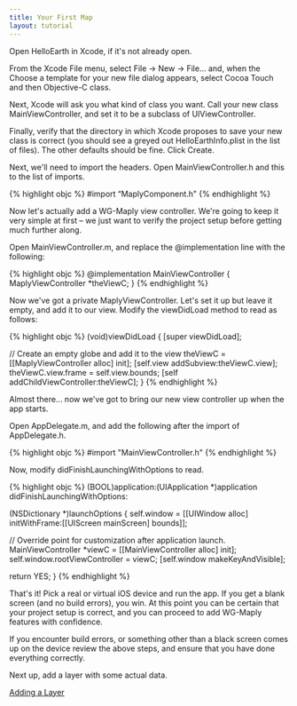 ```yaml
---
title: Your First Map
layout: tutorial
---
```


Open HelloEarth in Xcode, if it's not already open. 

From the Xcode File menu, select File → New → File... and, when the Choose a template for your new file dialog appears, select Cocoa Touch and then Objective-­C class.

Next, Xcode will ask you what kind of class you want. Call your new class MainViewController, and set it to be a subclass of UIViewController.

Finally, verify that the directory in which Xcode proposes to save your new class is correct (you should see a greyed ­out HelloEarth­Info.plist in the list of files). The other defaults should be fine. Click Create.

Next, we'll need to import the headers. Open MainViewController.h and this to the list of imports.

{% highlight objc %}
#import “MaplyComponent.h"
{% endhighlight %}

Now let's actually add a WG-Maply view controller. We're going to keep it very simple at first – we just want to verify the project setup before getting much further along.

Open MainViewController.m, and replace the @implementation line with the following:

{% highlight objc %}
@implementation MainViewController
{
  MaplyViewController *theViewC;
}
{% endhighlight %}

Now we've got a private MaplyViewController. Let's set it up but leave it empty, and add it to our view. Modify the viewDidLoad method to read as follows:

{% highlight objc %}
­(void)viewDidLoad
{
  [super viewDidLoad];

  // Create an empty globe and add it to the view
  theViewC = [[MaplyViewController alloc] init];
  [self.view addSubview:theViewC.view];
  theViewC.view.frame = self.view.bounds;
  [self addChildViewController:theViewC];
}
{% endhighlight %}

Almost there... now we've got to bring our new view controller up when the app starts.

Open AppDelegate.m, and add the following after the import of AppDelegate.h.

{% highlight objc %}
#import "MainViewController.h"
{% endhighlight %}

Now, modify didFinishLaunchingWithOptions to read.

{% highlight objc %}
­(BOOL)application:(UIApplication *)application didFinishLaunchingWithOptions:

(NSDictionary *)launchOptions
{
  self.window = [[UIWindow alloc] initWithFrame:[[UIScreen mainScreen] bounds]];

  // Override point for customization after application launch.
  MainViewController *viewC = [[MainViewController alloc] init];
  self.window.rootViewController = viewC;
  [self.window makeKeyAndVisible];

  return YES;
}
{% endhighlight %}

That's it! Pick a real or virtual iOS device and run the app. If you get a blank screen (and no build errors), you win. At this point you can be certain that your project setup is correct, and you can proceed to add WG-­Maply features with confidence.

If you encounter build errors, or something other than a black screen comes up on the device review the above steps, and ensure that you have done everything correctly.

Next up, add a layer with some actual data.

[Adding a Layer](adding_a_layer.html)

